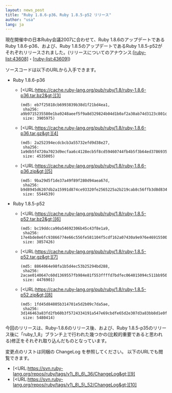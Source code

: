 ```yaml
---
layout: news_post
title: "Ruby 1.8.6-p36、Ruby 1.8.5-p52 リリース"
author: "usa"
lang: ja
---
```


現在開催中の日本Ruby会議2007に合わせて、Ruby 1.8.6のアップデートであるRuby 1.8.6-p36、および、Ruby
1.8.5のアップデートであるRuby
1.8.5-p52がそれぞれリリースされました。(リリースについてのアナウンス:[\[ruby-list:43608\]][1]・[\[ruby-list:43609\]][2])

ソースコードは以下のURLから入手できます。

* Ruby 1.8.6-p36
  * [&lt;URL:https://cache.ruby-lang.org/pub/ruby/1.8/ruby-1.8.6-p36.tar.bz2&gt;][3]

        (md5: eb7f25818cb6993839b38d1f21bd4ea1,
         sha256: a9b9715235580e1ba9248aeef5f9a8d329824b04d1b0af2a30ab74d3123c801c,
         size: 3905975)

  * [&lt;URL:https://cache.ruby-lang.org/pub/ruby/1.8/ruby-1.8.6-p36.tar.gz&gt;][4]

        (md5: 2a252394ecdcbcb3a55732efd9d38e27,
         sha256: 1a9db5f4720a7023d9ecfaa6c4128ecb5f8cd59460744fb4b5f3b64ed3786935,
         size: 4535005)

  * [&lt;URL:https://cache.ruby-lang.org/pub/ruby/1.8/ruby-1.8.6-p36.zip&gt;][5]

        (md5: 9ba29d5f1de37a49f89f280d94aea67d,
         sha256: b9d8945d6207db2a15991d874ce93320fe2565225a2b219cab8c56ffb3d8d834,
         size: 5544539)

* Ruby 1.8.5-p52
  * [&lt;URL:https://cache.ruby-lang.org/pub/ruby/1.8/ruby-1.8.5-p52.tar.bz2&gt;][6]

        (md5: bc19ddcca90a54692306b45c43f8e1a9,
         sha256: 17e4bde8e6fc93866774e66c556fe581104f5cdf162a07430a9e976e46915500,
         size: 3857426)

  * [&lt;URL:https://cache.ruby-lang.org/pub/ruby/1.8/ruby-1.8.5-p52.tar.gz&gt;][7]

        (md5: 8864064e98fa1b5d4ec53b25294bd288,
         sha256: 2acae0140647c60d1369557fb984e81f553ffffd7bdfec064015094c511bb950,
         size: 4476901)

  * [&lt;URL:https://cache.ruby-lang.org/pub/ruby/1.8/ruby-1.8.5-p52.zip&gt;][8]

        (md5: 1fd45d84805b314701e5d2b09c7da5ae,
         sha256: 3d146463a83fd2fb60b3f5724334191a547e69cbdfe65d2e307d3a83bb8d1e0f,
         size: 5480414)

今回のリリースは、Ruby-1.8.6のリリース後、および、Ruby
1.8.5-p35のリリース後に「ruby\_1\_8」ブランチ上で行われた幾つかの(比較的重要であると思われる)修正をそれぞれ取り込んだものとなっています。

変更点のリストは同梱の ChangeLog を参照してください。 以下のURLでも閲覧できます。

* [&lt;URL:https://svn.ruby-lang.org/repos/ruby/tags/v1\_8\_6\_36/ChangeLog&gt;][9]
* [&lt;URL:https://svn.ruby-lang.org/repos/ruby/tags/v1\_8\_5\_52/ChangeLog&gt;][10]



[1]: http://blade.nagaokaut.ac.jp/cgi-bin/scat.rb/ruby/ruby-list/43608
[2]: http://blade.nagaokaut.ac.jp/cgi-bin/scat.rb/ruby/ruby-list/43609
[3]: https://cache.ruby-lang.org/pub/ruby/1.8/ruby-1.8.6-p36.tar.bz2
[4]: https://cache.ruby-lang.org/pub/ruby/1.8/ruby-1.8.6-p36.tar.gz
[5]: https://cache.ruby-lang.org/pub/ruby/1.8/ruby-1.8.6-p36.zip
[6]: https://cache.ruby-lang.org/pub/ruby/1.8/ruby-1.8.5-p52.tar.bz2
[7]: https://cache.ruby-lang.org/pub/ruby/1.8/ruby-1.8.5-p52.tar.gz
[8]: https://cache.ruby-lang.org/pub/ruby/1.8/ruby-1.8.5-p52.zip
[9]: https://svn.ruby-lang.org/repos/ruby/tags/v1_8_6_36/ChangeLog
[10]: https://svn.ruby-lang.org/repos/ruby/tags/v1_8_5_52/ChangeLog
